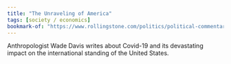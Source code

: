 ```yaml
---
title: "The Unraveling of America"
tags: [society / economics]
bookmark-of: "https://www.rollingstone.com/politics/political-commentary/covid-19-end-of-american-era-wade-davis-1038206/amp/?__twitter_impression=true"
---
```

Anthropologist Wade Davis writes about Covid-19 and its devastating impact on the international standing of the United States.